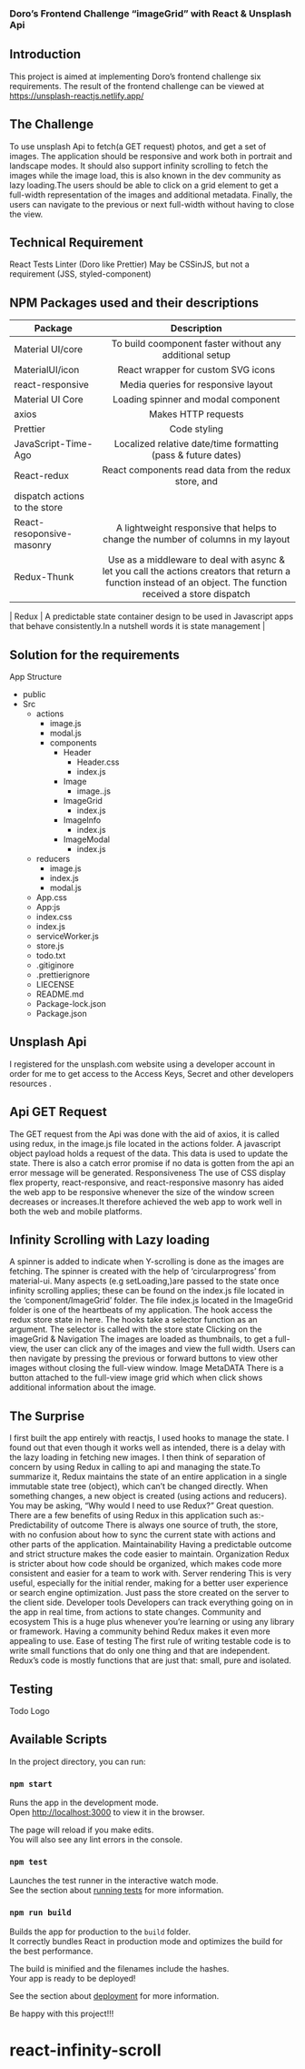 ### Doro’s Frontend Challenge “imageGrid” with React & Unsplash Api

## Introduction
This  project is aimed at implementing Doro’s frontend challenge six requirements.
The result of the frontend challenge can be viewed at https://unsplash-reactjs.netlify.app/

## The Challenge

To use unsplash Api to fetch(a GET request) photos, and get a set of images. The application should be responsive and work both in portrait and landscape modes. It should also support infinity scrolling to fetch the images while the image load, this is also known in the dev community as lazy loading.The users should be able to click on a grid element to get a full-width representation of the images and additional metadata.
   Finally, the users can navigate to the previous or next full-width without having to close the view.

## Technical Requirement
React
Tests
Linter (Doro like Prettier)
May be CSSinJS, but not a requirement (JSS, styled-component)

## NPM Packages used and their descriptions




| Package                  |                  Description                  |
| ------------------------ | :-------------------------------------------: |
| Material UI/core | To build coomponent faster without any additional setup |
| MaterialUI/icon           | React wrapper for custom SVG icons|
| react-responsive         |      Media queries for responsive layout      |
| Material UI Core         |      Loading spinner and modal component      |
| axios                    |              Makes HTTP requests              |
| Prettier                 |              Code styling                     |
| JavaScript-Time-Ago | Localized relative date/time formatting (pass & future dates)            |
| React-redux                 |  React components read data from the redux store, and 
 dispatch actions to the store      |
 |   React-resoponsive-masonry     | A lightweight responsive that helps to change the number of columns in my layout         |
| Redux-Thunk                 |    Use as a middleware to deal with async & let you call the actions creators that return a function instead of an object. The function received a store dispatch        |

| Redux                |     A predictable state container design to be used in Javascript apps that behave consistently.In a nutshell words it is state management       |

##  Solution for the requirements
App  Structure
* public
* Src 
    * actions
         * image.js
         * modal.js
       * components
           * Header
                * Header.css
                * index.js
            * Image
                * image..js
            * ImageGrid
                * index.js
            * ImageInfo
                * index.js
            * ImageModal
                * index.js
    * reducers
         * image.js
         * index.js
         * modal.js
     * App.css
     * App:js
     * index.css
     * index.js
     * serviceWorker.js
     * store.js
     * todo.txt
     * .gitiginore
     * .prettierignore
     * LIECENSE
     * README.md
     * Package-lock.json
     * Package.json
    

                    
         
## Unsplash Api       
I registered for the unsplash.com website using a developer account in order for me to get access to the Access Keys, Secret  and other developers resources .   

## Api GET Request
The GET request from the Api was done with the aid of axios, it is called using redux, in the image.js file located in the actions folder. A javascript object payload holds a request of the data. This data is used to update the state. There is also a catch error promise if no data is gotten from the api an error message will be generated.
Responsiveness
The use of CSS display flex property, react-responsive, and react-responsive masonry has aided the web app to be responsive whenever the size of the window screen decreases or increases.It therefore achieved the web app to work well in both the web and mobile platforms.

## Infinity Scrolling with Lazy loading
A spinner is added to indicate when Y-scrolling is done as the images are fetching. The spinner is created with the help of ‘circularprogress’ from material-ui. Many aspects (e.g setLoading,)are passed to the state once infinity scrolling applies; these can be found on the index.js file located in the ‘component/ImageGrid’ folder. The file index.js located in the ImageGrid folder is one of the heartbeats of my application. The hook access the redux store state in here. The hooks take a selector function as an argument. The selector is called with the store state
Clicking on the imageGrid & Navigation
The images are loaded as thumbnails, to get a full-view, the user can click any of the images and view the full width. Users can then navigate by pressing the previous or forward buttons to view other images without closing the full-view window.
Image MetaDATA
There is a button attached to the full-view image grid which when click shows additional information about the image.

## The Surprise 
I first built the app entirely with reactjs, I used hooks to manage the state. I found out that even though it works well as intended, there is a delay with the lazy loading in fetching new images.
I then think of separation of concern by using Redux in calling to api and managing the state.To summarize it, Redux maintains the state of an entire application in a single immutable state tree (object), which can’t be changed directly. When something changes, a new object is created (using actions and reducers).
You may be asking, “Why would I need to use Redux?” Great question. There are a few benefits of using Redux in this application  such as:-
Predictability of outcome
There is always one source of truth, the store, with no confusion about how to sync the current state with actions and other parts of the application.
Maintainability
Having a predictable outcome and strict structure makes the code easier to maintain.
Organization
Redux is stricter about how code should be organized, which makes code more consistent and easier for a team to work with.
Server rendering
This is very useful, especially for the initial render, making for a better user experience or search engine optimization. Just pass the store created on the server to the client side.
Developer tools
Developers can track everything going on in the app in real time, from actions to state changes.
Community and ecosystem
This is a huge plus whenever you’re learning or using any library or framework. Having a community behind Redux makes it even more appealing to use.
Ease of testing
The first rule of writing testable code is to write small functions that do only one thing and that are independent. Redux’s code is mostly functions that are just that: small, pure and isolated.


## Testing
Todo
Logo


     
    





## Available Scripts

In the project directory, you can run:

### `npm start`

Runs the app in the development mode.<br>
Open [http://localhost:3000](http://localhost:3000) to view it in the browser.

The page will reload if you make edits.<br>
You will also see any lint errors in the console.

### `npm test`

Launches the test runner in the interactive watch mode.<br>
See the section about [running tests](https://facebook.github.io/create-react-app/docs/running-tests) for more information.

### `npm run build`

Builds the app for production to the `build` folder.<br>
It correctly bundles React in production mode and optimizes the build for the best performance.

The build is minified and the filenames include the hashes.<br>
Your app is ready to be deployed!

See the section about [deployment](https://facebook.github.io/create-react-app/docs/deployment) for more information.

Be happy with this project!!!
# react-infinity-scroll

